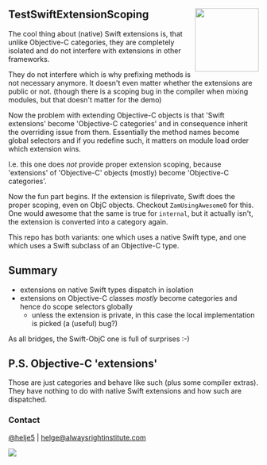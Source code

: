 <h2>TestSwiftExtensionScoping
  <img src="https://avatars2.githubusercontent.com/u/7712913?v=4&s=200"
       align="right" width="128" height="128" />
</h2>

The cool thing about (native) Swift extensions is, that unlike Objective-C
categories, they are completely isolated and do not interfere with
extensions in other frameworks.

They do not interfere which is why prefixing methods is not necessary anymore.
It doesn't even matter whether the extensions are public or not.
(though there is a scoping bug in the compiler when mixing modules, but that
 doesn't matter for the demo)

Now the problem with extending Objective-C objects is that 'Swift extensions'
become 'Objective-C categories' and in consequence inherit the overriding issue
from them.
Essentially the method names become global selectors and if you redefine such,
it matters on module load order which extension wins.

I.e. this one does *not* provide proper extension scoping, because 'extensions'
of 'Objective-C' objects (mostly) become 'Objective-C categories'.

Now the fun part begins. If the extension is fileprivate, Swift does the
proper scoping, even on ObjC objects. Checkout `ZamUsingAwesomeO` for this.
One would awesome that the same is true for `internal`, but it actually isn't,
the extension is converted into a category again.

This repo has both variants: one which uses a native Swift type, and one which
uses a Swift subclass of an Objective-C type.

## Summary

- extensions on native Swift types dispatch in isolation
- extensions on Objective-C classes *mostly* become categories and hence do
  scope selectors globally
  - unless the extension is private, in this case the local implementation is
    picked (a (useful) bug?)

As all bridges, the Swift-ObjC one is full of surprises :-)

## P.S. Objective-C 'extensions'

Those are just categories and behave like such (plus some compiler extras).
They have nothing to do with native Swift extensions and how such are
dispatched.


### Contact

[@helje5](http://twitter.com/helje5) | helge@alwaysrightinstitute.com

![](http://www.alwaysrightinstitute.com/images/ARI-symbol-logo.png)